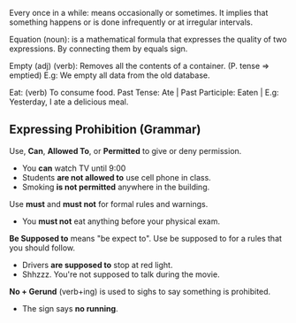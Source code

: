 Every once in a while: means occasionally or sometimes. It implies that something happens or is done infrequently or at irregular intervals. 

Equation (noun): is a mathematical formula that expresses the quality of two expressions. By connecting them by equals sign.

Empty (adj) (verb): Removes all the contents of a container. (P. tense => emptied) E.g: We empty all data from the old database. 

Eat: (verb) To consume food. Past Tense: Ate | Past Participle: Eaten | E.g: Yesterday, I ate a delicious meal.

## Expressing Prohibition (Grammar)

Use, **Can**, **Allowed To**, or **Permitted** to give or deny permission.

- You **can** watch TV until 9:00
- Students **are not allowed to** use cell phone in class.
- Smoking **is not permitted** anywhere in the building.

Use **must** and **must not** for formal rules and warnings.

- You **must not** eat anything before your physical exam.

**Be Supposed to** means "be expect to". Use be supposed to for a rules that you should follow.

- Drivers **are supposed to** stop at red light. 
- Shhzzz. You're not supposed to talk during the movie.

**No + Gerund** (verb+ing) is used to sighs to say something is prohibited. 

- The sign says **no running**.